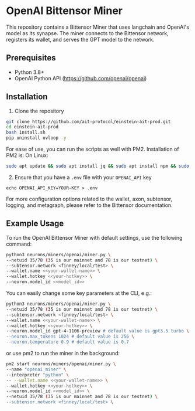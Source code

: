 # OpenAI Bittensor Miner
This repository contains a Bittensor Miner that uses langchain and OpenAI's model as its synapse. The miner connects to the Bittensor network, registers its wallet, and serves the GPT model to the network.

## Prerequisites

- Python 3.8+
- OpenAI Python API (https://github.com/openai/openai)

## Installation

1. Clone the repository 
```bash
git clone https://github.com/ait-protocol/einstein-ait-prod.git
cd einstein-ait-prod
bash install.sh
pip uninstall uvloop -y
```

For ease of use, you can run the scripts as well with PM2. Installation of PM2 is: On Linux:
```bash
sudo apt update && sudo apt install jq && sudo apt install npm && sudo npm install pm2 -g && pm2 update
```

2. Ensure that you have a `.env` file with your `OPENAI_API` key
```.env
echo OPENAI_API_KEY=YOUR-KEY > .env
```

For more configuration options related to the wallet, axon, subtensor, logging, and metagraph, please refer to the Bittensor documentation.

## Example Usage

To run the OpenAI Bittensor Miner with default settings, use the following command:

```bash
python3 neurons/miners/openai/miner.py \
--netuid 35/78 (35 is our mainnet and 78 is our testnet) \
--subtensor.network <finney/local/test> \
--wallet.name <<your-wallet-name>> \
--wallet.hotkey <<your-hotkey>> \
--neuron.model_id <<model_id>>
```

You can easily change some key parameters at the CLI, e.g.:
```bash
python3 neurons/miners/openai/miner.py \
--netuid 35/78 (35 is our mainnet and 78 is our testnet) \
--subtensor.network <finney/local/test> \
--wallet.name <<your-wallet-name>> \
--wallet.hotkey <<your-hotkey>> \
--neuron.model_id gpt-4-1106-preview # default value is gpt3.5 turbo \
--neuron.max_tokens 1024 # default value is 256 \
--neuron.temperature 0.9 # default value is 0.7
```

or use pm2 to run the miner in the background:
```bash
pm2 start neurons/miners/openai/miner.py \
--name "openai_miner" \
--interpreter "python" \
-- --wallet.name <<your-wallet-name>> \
--wallet.hotkey <<your-hotkey>> \
--neuron.model_id <<model_id>> \
--netuid 35/78 (35 is our mainnet and 78 is our testnet) \
--subtensor.network <finney/local/test> \
```
